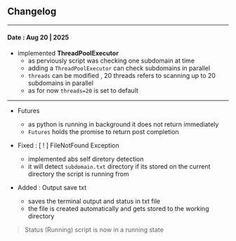 

## Changelog
---

#### Date : Aug 20 | 2025 

- implemented **ThreadPoolExecutor**
    - as perviously script was checking one subdomain at time
    - adding a `ThreadPoolExecutor` can check subdomains in parallel
    - `threads` can be modified , 20 threads refers to scanning up to 20 subdomains in parallel 
    - as for now `threads=20` is set to default
---

- Futures 
    - as python is running in background it does not return immediately 
    - `Futures` holds the promise to return post completion


- Fixed : [ ! ] FileNotFound Exception
    - implemented abs self diretory detection
    - it will detect `subdomain.txt` directory if its stored on the current directory the script is running from 

- Added : Output save txt
    - saves the terminal output and status in txt file 
    - the file is created automatically and gets stored to the working directory
    
 
 > Status (Running) script is now in a running state 